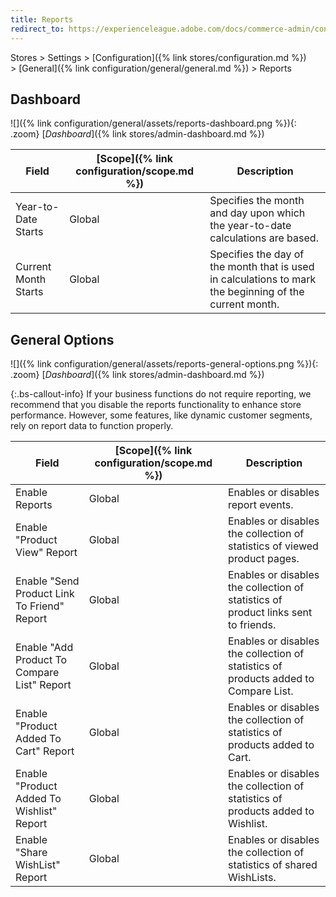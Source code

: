 ```yaml
---
title: Reports
redirect_to: https://experienceleague.adobe.com/docs/commerce-admin/config/general/reports.html
---
```


Stores > Settings > [Configuration]({% link stores/configuration.md %}) > [General]({% link configuration/general/general.md %}) > Reports

## Dashboard

![]({% link configuration/general/assets/reports-dashboard.png %}){: .zoom}
[_Dashboard_]({% link stores/admin-dashboard.md %})

|Field|[Scope]({% link configuration/scope.md %})|Description|
|--- |--- |--- |
|Year-to-Date Starts|Global|Specifies the month and day upon which the year-to-date calculations are based.|
|Current Month Starts|Global|Specifies the day of the month that is used in calculations to mark the beginning of the current month.|

## General Options

![]({% link configuration/general/assets/reports-general-options.png %}){: .zoom}
[_Dashboard_]({% link stores/admin-dashboard.md %})

{:.bs-callout-info}
If your business functions do not require reporting, we recommend that you disable the reports functionality to enhance store performance. However, some features, like dynamic customer segments, rely on report data to function properly.

|Field|[Scope]({% link configuration/scope.md %})|Description|
|--- |--- |--- |
|Enable Reports|Global|Enables or disables report events.|
|Enable "Product View" Report|Global|Enables or disables the collection of statistics of viewed product pages.|
|Enable "Send Product Link To Friend" Report|Global|Enables or disables the collection of statistics of product links sent to friends.|
|Enable "Add Product To Compare List" Report|Global|Enables or disables the collection of statistics of products added to Compare List.|
|Enable "Product Added To Cart" Report|Global|Enables or disables the collection of statistics of products added to Cart.|
|Enable "Product Added To Wishlist" Report|Global|Enables or disables the collection of statistics of products added to Wishlist.|
|Enable "Share WishList" Report|Global|Enables or disables the collection of statistics of shared WishLists.|
